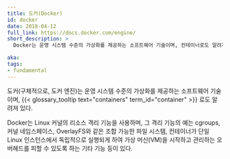 ```yaml
---
title: 도커(Docker)
id: docker
date: 2018-04-12
full_link: https://docs.docker.com/engine/
short_description: >
  Docker는 운영 시스템 수준의 가상화를 제공하는 소프트웨어 기술이며, 컨테이너로도 알려져 있다.

aka:
tags:
- fundamental
---
```

도커(구체적으로, 도커 엔진)는 운영 시스템 수준의 가상화를 제공하는 소프트웨어 기술이며, {{< glossary_tooltip text="containers" term_id="container" >}} 로도 알려져 있다.

<!--more-->

Docker는 Linux 커널의 리소스 격리 기능을 사용하며, 그 격리 기능의 예는 cgroups, 커널 네임스페이스, OverlayFS와 같은 조합 가능한 파일 시스템, 컨테이너가 단일 Linux 인스턴스에서 독립적으로 실행되게 하여 가상 머신(VM)을 시작하고 관리하는 오버헤드를 피할 수 있도록 하는 기타 기능 등이 있다.

